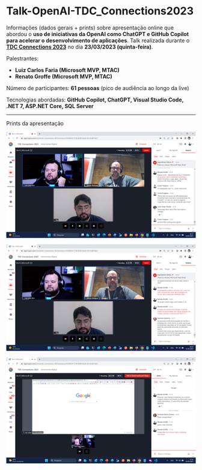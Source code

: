 # Talk-OpenAI-TDC_Connections2023
Informações (dados gerais + prints) sobre apresentação online que abordou o **uso de iniciativas da OpenAI como ChatGPT e GitHub Copilot para acelerar o desenvolvimento de aplicações**. Talk realizada durante o [**TDC Connections 2023**](https://promo.thedevconf.com/conn23-mspart) no dia **23/03/2023 (quinta-feira)**.

Palestrantes:
- **Luiz Carlos Faria (Microsoft MVP, MTAC)**
- **Renato Groffe (Microsoft MVP, MTAC)**

Número de participantes: **61 pessoas** (pico de audiência ao longo da live)

Tecnologias abordadas: **GitHub Copilot, ChatGPT, Visual Studio Code, .NET 7, ASP.NET Core, SQL Server**

---

Prints da apresentação

![Luiz, Renato, Adriano](img/open-03.png)

![Luiz, Renato, Adriano](img/open-02.png)

![Luiz apresentando](img/open-01.png)